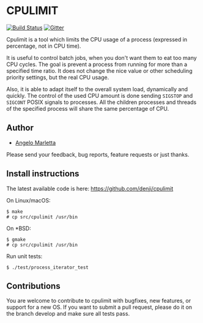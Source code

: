 # CPULIMIT

[![Build Status](https://img.shields.io/travis/denji/cpulimit.svg?style=flat-square&branch=master)](https://travis-ci.org/denji/cpulimit)
[![Gitter](https://img.shields.io/gitter/room/denji/cpulimit.svg?style=flat-square&branch=master)](https://gitter.im/denji/cpulimit)

Cpulimit is a tool which limits the CPU usage of a process (expressed in percentage, not in CPU time).

It is useful to control batch jobs, when you don't want them to eat too many CPU cycles.
The goal is prevent a process from running for more than a specified time ratio.
It does not change the nice value or other scheduling priority settings, but the real CPU usage.

Also, it is able to adapt itself to the overall system load, dynamically and quickly.
The control of the used CPU amount is done sending `SIGSTOP` and `SIGCONT` POSIX signals to processes.
All the children processes and threads of the specified process will share the same percentage of CPU.

## Author

* [Angelo Marletta](https://github.com/opsengine)

Please send your feedback, bug reports, feature requests or just thanks.

## Install instructions

The latest available code is here: https://github.com/denji/cpulimit

On Linux/macOS:

    $ make
    # cp src/cpulimit /usr/bin

On *BSD:

    $ gmake
    # cp src/cpulimit /usr/bin

Run unit tests:

    $ ./test/process_iterator_test


## Contributions

You are welcome to contribute to cpulimit with bugfixes, new features, or support for a new OS.
If you want to submit a pull request, please do it on the branch develop and make sure all tests pass.